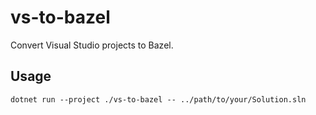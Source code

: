 # vs-to-bazel

Convert Visual Studio projects to Bazel.

## Usage

```
dotnet run --project ./vs-to-bazel -- ../path/to/your/Solution.sln
```
